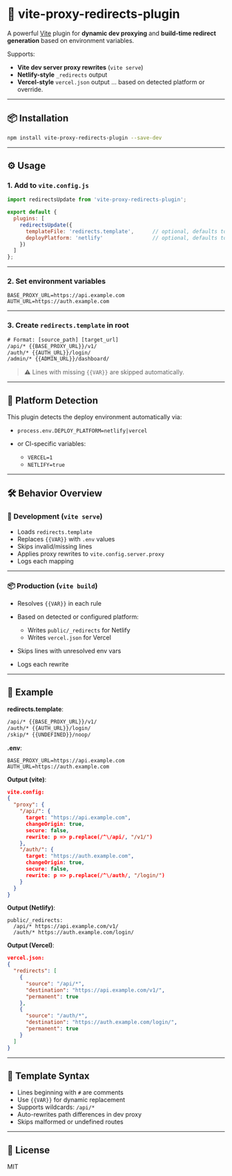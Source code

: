 # 🔁 vite-proxy-redirects-plugin

A powerful [Vite](https://vitejs.dev) plugin for **dynamic dev proxying** and **build-time redirect generation** based on environment variables.

Supports:

* **Vite dev server proxy rewrites** (`vite serve`)
* **Netlify-style** `_redirects` output
* **Vercel-style** `vercel.json` output
  ... based on detected platform or override.

---

## 📦 Installation

```bash
npm install vite-proxy-redirects-plugin --save-dev
```

---

## ⚙️ Usage

### 1. Add to `vite.config.js`

```js
import redirectsUpdate from 'vite-proxy-redirects-plugin';

export default {
  plugins: [
    redirectsUpdate({
      templateFile: 'redirects.template',      // optional, defaults to 'redirects.template'
      deployPlatform: 'netlify'                // optional, defaults to 'netlify', override: 'netlify' | 'vercel'
    })
  ]
};
```

---

### 2. Set environment variables

```env
BASE_PROXY_URL=https://api.example.com
AUTH_URL=https://auth.example.com
```

---

### 3. Create `redirects.template` in root

```txt
# Format: [source_path] [target_url]
/api/* {{BASE_PROXY_URL}}/v1/
/auth/* {{AUTH_URL}}/login/
/admin/* {{ADMIN_URL}}/dashboard/
```

> ⚠️ Lines with missing `{{VAR}}` are skipped automatically.

---

## 🧠 Platform Detection

This plugin detects the deploy environment automatically via:

* `process.env.DEPLOY_PLATFORM=netlify|vercel`
* or CI-specific variables:

  * `VERCEL=1`
  * `NETLIFY=true`

---

## 🛠 Behavior Overview

### 🔧 Development (`vite serve`)

* Loads `redirects.template`
* Replaces `{{VAR}}` with `.env` values
* Skips invalid/missing lines
* Applies proxy rewrites to `vite.config.server.proxy`
* Logs each mapping

---

### 📦 Production (`vite build`)

* Resolves `{{VAR}}` in each rule
* Based on detected or configured platform:

  * Writes `public/_redirects` for Netlify
  * Writes `vercel.json` for Vercel
* Skips lines with unresolved env vars
* Logs each rewrite

---

## 🧪 Example

**redirects.template**:

```txt
/api/* {{BASE_PROXY_URL}}/v1/
/auth/* {{AUTH_URL}}/login/
/skip/* {{UNDEFINED}}/noop/
```

**.env**:

```env
BASE_PROXY_URL=https://api.example.com
AUTH_URL=https://auth.example.com
```

**Output (vite)**:

```json
vite.config:
{
  "proxy": {
    "/api/": {
      target: "https://api.example.com",
      changeOrigin: true,
      secure: false,
      rewrite: p => p.replace(/^\/api/, "/v1/")
    },
    "/auth/": {
      target: "https://auth.example.com",
      changeOrigin: true,
      secure: false,
      rewrite: p => p.replace(/^\/auth/, "/login/")
    }
  }
}
```

**Output (Netlify)**:

```
public/_redirects:
  /api/* https://api.example.com/v1/
  /auth/* https://auth.example.com/login/
```

**Output (Vercel)**:

```json
vercel.json:
{
  "redirects": [
    {
      "source": "/api/*",
      "destination": "https://api.example.com/v1/",
      "permanent": true
    },
    {
      "source": "/auth/*",
      "destination": "https://auth.example.com/login/",
      "permanent": true
    }
  ]
}
```

---

## 🧩 Template Syntax

* Lines beginning with `#` are comments
* Use `{{VAR}}` for dynamic replacement
* Supports wildcards: `/api/*`
* Auto-rewrites path differences in dev proxy
* Skips malformed or undefined routes

---

## 📜 License

MIT
